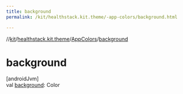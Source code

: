 ```yaml
---
title: background
permalink: /kit/healthstack.kit.theme/-app-colors/background.html

---
```

//[kit](/kit.html)/[healthstack.kit.theme](../index.html)/[AppColors](index.html)/[background](background.html)



# background



[androidJvm]\
val [background](background.html): Color




